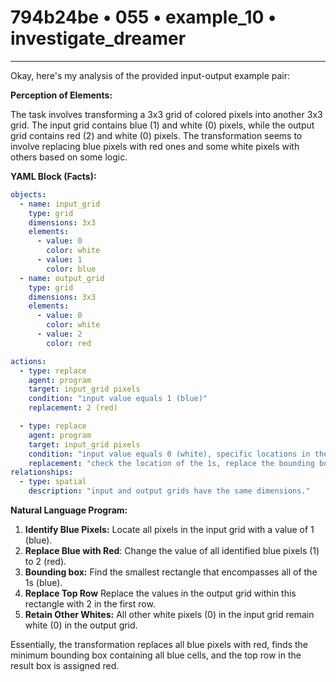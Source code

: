 # 794b24be • 055 • example_10 • investigate_dreamer

---
Okay, here's my analysis of the provided input-output example pair:

**Perception of Elements:**

The task involves transforming a 3x3 grid of colored pixels into another 3x3 grid. The input grid contains blue (1) and white (0) pixels, while the output grid contains red (2) and white (0) pixels. The transformation seems to involve replacing blue pixels with red ones and some white pixels with others based on some logic.

**YAML Block (Facts):**



```yaml
objects:
  - name: input_grid
    type: grid
    dimensions: 3x3
    elements:
      - value: 0
        color: white
      - value: 1
        color: blue
  - name: output_grid
    type: grid
    dimensions: 3x3
    elements:
      - value: 0
        color: white
      - value: 2
        color: red

actions:
  - type: replace
    agent: program
    target: input_grid pixels
    condition: "input value equals 1 (blue)"
    replacement: 2 (red)

  - type: replace
    agent: program
    target: input_grid pixels
    condition: "input value equals 0 (white), specific locations in the input grid"
    replacement: "check the location of the 1s, replace the bounding box that includes all 1s by 2"
relationships:
  - type: spatial
    description: "input and output grids have the same dimensions."
```



**Natural Language Program:**

1.  **Identify Blue Pixels:** Locate all pixels in the input grid with a value of 1 (blue).
2.  **Replace Blue with Red**: Change the value of all identified blue pixels (1) to 2 (red).
3.  **Bounding box:** Find the smallest rectangle that encompasses all of the 1s (blue).
4. **Replace Top Row** Replace the values in the output grid within this rectangle with 2 in the first row.
5.  **Retain Other Whites:** All other white pixels (0) in the input grid remain white (0) in the output grid.

Essentially, the transformation replaces all blue pixels with red, finds the minimum bounding box containing all blue cells, and the top row in the result box is assigned red.

